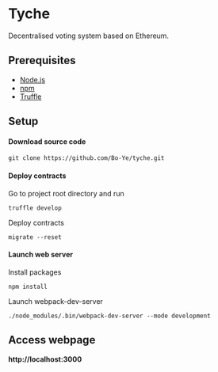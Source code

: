 # Tyche
Decentralised voting system based on Ethereum.
## Prerequisites
* [Node.js](https://nodejs.org/en/)
* [npm](https://www.npmjs.com/)
* [Truffle](https://truffleframework.com/)
## Setup
#### Download source code
```
git clone https://github.com/Bo-Ye/tyche.git
```
#### Deploy contracts
Go to project root directory and run
```
truffle develop
```
Deploy contracts
```
migrate --reset
```
#### Launch web server
Install packages
```
npm install
```
Launch webpack-dev-server
```
./node_modules/.bin/webpack-dev-server --mode development
```
## Access webpage
**http://localhost:3000**